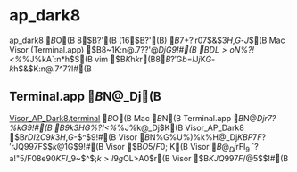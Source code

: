 # ap_dark8

ap_dark8 $B$O(B 8$B?'(B (16$B?'(B) $B$7$+?'$r07$&$3$H$,$G$-$J$$(B Mac Visor (Terminal.app) $B8~$1$K:n@.$7$??'@_Dj$G$9!#(B
$BDL>o$N%?!<%_%J%kA`:n$*$h$S(B vim $B$K$h$k%W%m%0%i%_%s%0$r(B8$B?'$G$b$=$l$J$j$K$G$-$k$h$&$K:n@.$7$^$7$?!#(B

## Terminal.app $B$N@_Dj(B

<a href="http://github.com/apribase/ap_dark8/blob/master/Visor_AP_Dark8.terminal">Visor_AP_Dark8.terminal</a> $B$O(B Mac $B$N(B Terminal.app $B$N@_Dj$r%(%/%9%]!<%H$7$?%U%!%$%k$G$9!#(B
$B%@%V%k%/%j%C%/$9$k$3$H$G%?!<%_%J%k@_Dj$K(B Visor_AP_Dark8 $B$rDI2C$9$k$3$H$,$G$-$^$9!#(B
Visor $B$N%G%U%)%k%H@_Dj$KBP$7$F?'$rJQ99$7$F$$$k$@$1$G$9!#(B
Visor $B$O5/F0;~$K(B Visor $B@_Dj$rFI$_9~$`$?$a!"5/F08e$9$0$KFI$_9~$^$;$k>l9g$OL>A0$r(B Visor $B$KJQ99$7$F$/$@$5$$!#(B


